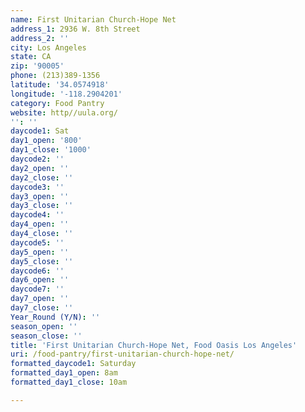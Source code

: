 ```yaml
---
name: First Unitarian Church-Hope Net
address_1: 2936 W. 8th Street
address_2: ''
city: Los Angeles
state: CA
zip: '90005'
phone: (213)389-1356
latitude: '34.0574918'
longitude: '-118.2904201'
category: Food Pantry
website: http//uula.org/
'': ''
daycode1: Sat
day1_open: '800'
day1_close: '1000'
daycode2: ''
day2_open: ''
day2_close: ''
daycode3: ''
day3_open: ''
day3_close: ''
daycode4: ''
day4_open: ''
day4_close: ''
daycode5: ''
day5_open: ''
day5_close: ''
daycode6: ''
day6_open: ''
daycode7: ''
day7_open: ''
day7_close: ''
Year_Round (Y/N): ''
season_open: ''
season_close: ''
title: 'First Unitarian Church-Hope Net, Food Oasis Los Angeles'
uri: /food-pantry/first-unitarian-church-hope-net/
formatted_daycode1: Saturday
formatted_day1_open: 8am
formatted_day1_close: 10am

---
```

